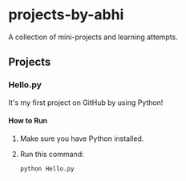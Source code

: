 # projects-by-abhi

A collection of mini-projects and learning attempts.

## Projects

### Hello.py

It's my first project on GitHub by using Python!

#### How to Run

1. Make sure you have Python installed.
2. Run this command:

   ```bash
   python Hello.py
   ```

